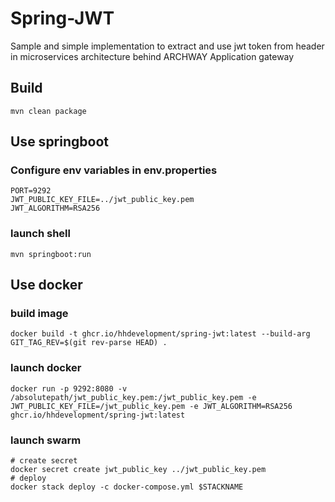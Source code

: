 # Spring-JWT

Sample and simple implementation to extract and use jwt token from header in microservices architecture behind ARCHWAY Application gateway

## Build

```shell
mvn clean package
```

## Use springboot

### Configure env variables in env.properties

```properties
PORT=9292
JWT_PUBLIC_KEY_FILE=../jwt_public_key.pem
JWT_ALGORITHM=RSA256
```

### launch shell

```shell
mvn springboot:run
```

## Use docker

### build image

```shell
docker build -t ghcr.io/hhdevelopment/spring-jwt:latest --build-arg GIT_TAG_REV=$(git rev-parse HEAD) .
```

### launch docker

```shell
docker run -p 9292:8080 -v /absolutepath/jwt_public_key.pem:/jwt_public_key.pem -e JWT_PUBLIC_KEY_FILE=/jwt_public_key.pem -e JWT_ALGORITHM=RSA256 ghcr.io/hhdevelopment/spring-jwt:latest
```

### launch swarm

```shell
# create secret
docker secret create jwt_public_key ../jwt_public_key.pem
# deploy
docker stack deploy -c docker-compose.yml $STACKNAME
```
